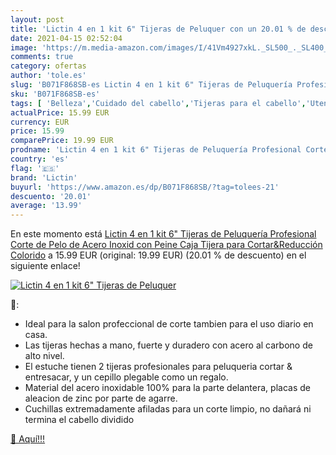 ```yaml
---
layout: post
title: 'Lictin 4 en 1 kit 6" Tijeras de Peluquer con un 20.01 % de descuento'
date: 2021-04-15 02:52:04
image: 'https://m.media-amazon.com/images/I/41Vm4927xkL._SL500_._SL400_.jpg'
comments: true
category: ofertas
author: 'tole.es'
slug: 'B071F868SB-es Lictin 4 en 1 kit 6" Tijeras de Peluquería Profesional...'
sku: 'B071F868SB-es'
tags: [ 'Belleza','Cuidado del cabello','Tijeras para el cabello','Utensilios para corte de pelo','lictin','tijeras', ]
actualPrice: 15.99 EUR
currency: EUR
price: 15.99
comparePrice: 19.99 EUR
prodname: 'Lictin 4 en 1 kit 6" Tijeras de Peluquería Profesional Corte de Pelo de Acero Inoxid con Peine Caja Tijera para Cortar&Reducción Colorido'
country: 'es'
flag: '🇪🇸'
brand: 'Lictin'
buyurl: 'https://www.amazon.es/dp/B071F868SB/?tag=tolees-21'
descuento: '20.01'
average: '13.99'
---
```


En este momento está [Lictin 4 en 1 kit 6" Tijeras de Peluquería Profesional Corte de Pelo de Acero Inoxid con Peine Caja Tijera para Cortar&Reducción Colorido](https://www.amazon.es/dp/B071F868SB/?tag=tolees-21) a 15.99 EUR (original: 19.99 EUR) (20.01 %  de descuento) en el siguiente enlace!

[![Lictin 4 en 1 kit 6" Tijeras de Peluquer](https://m.media-amazon.com/images/I/41Vm4927xkL._SL500_._SL400_.jpg)](https://www.amazon.es/dp/B071F868SB/?tag=tolees-21)

🔎:

- Ideal para la salon profeccional de corte tambien para el uso diario en casa.
- Las tijeras hechas a mano, fuerte y duradero con acero al carbono de alto nivel.
- El estuche tienen 2 tijeras profesionales para peluqueria cortar & entresacar, y un cepillo plegable como un regalo.
- Material del acero inoxidable 100% para la parte delantera, placas de aleacion de zinc por parte de agarre.
- Cuchillas extremadamente afiladas para un corte limpio, no dañará ni termina el cabello dividido

[🛒 Aquí!!!](https://www.amazon.es/dp/B071F868SB/?tag=tolees-21)
